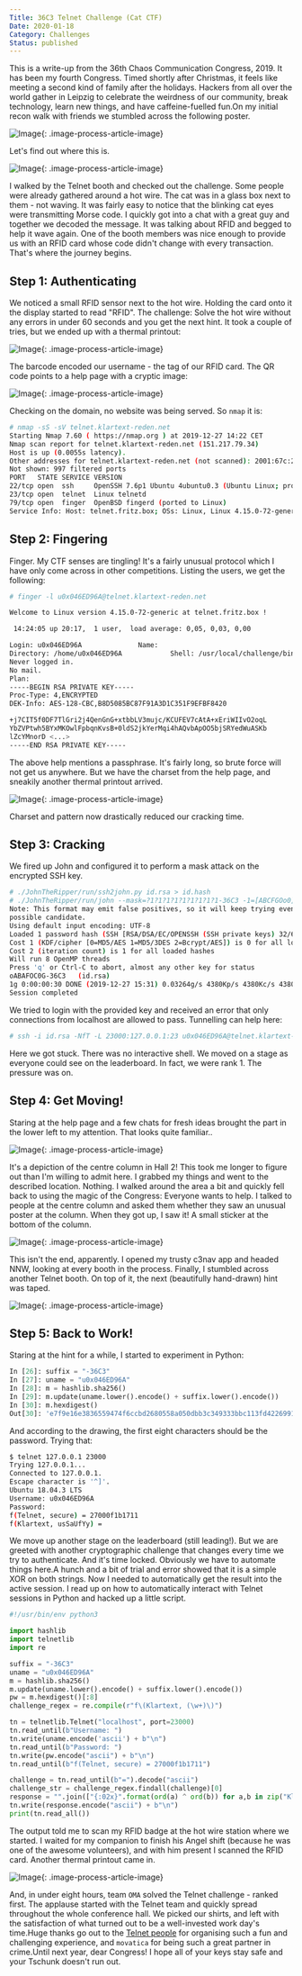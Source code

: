 ```yaml
---
Title: 36C3 Telnet Challenge (Cat CTF)
Date: 2020-01-18
Category: Challenges
Status: published
---
```


This is a write-up from the 36th Chaos Communication Congress, 2019. It has been my fourth Congress. Timed shortly after Christmas, it feels like meeting a second kind of family after the holidays. Hackers from all over the world gather in Leipzig to celebrate the weirdness of our community, break technology, learn new things, and have caffeine-fuelled fun.On my initial recon walk with friends we stumbled across the following poster.

![Image]({attach}2019-12-27-11.24.14.jpg){: .image-process-article-image}

Let's find out where this is.

![Image]({attach}2019-12-27-12.52.05.jpg){: .image-process-article-image}

I walked by the Telnet booth and checked out the challenge. Some people were already gathered around a hot wire. The cat was in a glass box next to them - not waving. It was fairly easy to notice that the blinking cat eyes were transmitting Morse code. I quickly got into a chat with a great guy and together we decoded the message. It was talking about RFID and begged to help it wave again. One of the booth members was nice enough to provide us with an RFID card whose code didn't change with every transaction. That's where the journey begins.

## Step 1: Authenticating

We noticed a small RFID sensor next to the hot wire. Holding the card onto it the display started to read "RFID". The challenge: Solve the hot wire without any errors in under 60 seconds and you get the next hint. It took a couple of tries, but we ended up with a thermal printout:

![Image]({attach}2019-12-28-11.05.20.jpg){: .image-process-article-image}

The barcode encoded our username - the tag of our RFID card. The QR code points to a help page with a cryptic image:

![Image]({attach}help.png){: .image-process-article-image}

Checking on the domain, no website was being served. So `nmap` it is:

```sh
# nmap -sS -sV telnet.klartext-reden.net
Starting Nmap 7.60 ( https://nmap.org ) at 2019-12-27 14:22 CET
Nmap scan report for telnet.klartext-reden.net (151.217.79.34)
Host is up (0.0055s latency).
Other addresses for telnet.klartext-reden.net (not scanned): 2001:67c:20a1:1079:baca:3aff:fe76:9b93
Not shown: 997 filtered ports
PORT   STATE SERVICE VERSION
22/tcp open  ssh     OpenSSH 7.6p1 Ubuntu 4ubuntu0.3 (Ubuntu Linux; protocol 2.0)
23/tcp open  telnet  Linux telnetd
79/tcp open  finger  OpenBSD fingerd (ported to Linux)
Service Info: Host: telnet.fritz.box; OSs: Linux, Linux 4.15.0-72-generic; CPE: cpe:/o:linux:linux_kernel, cpe:/o:linux:linux_kernel:4.15.0-72-generic
```

## Step 2: Fingering

Finger. My CTF senses are tingling! It's a fairly unusual protocol which I have only come across in other competitions. Listing the users, we get the following:

```sh
# finger -l u0x046ED96A@telnet.klartext-reden.net

Welcome to Linux version 4.15.0-72-generic at telnet.fritz.box !

 14:24:05 up 20:17,  1 user,  load average: 0,05, 0,03, 0,00

Login: u0x046ED96A              Name:
Directory: /home/u0x046ED96A            Shell: /usr/local/challenge/bin/set-user-stage.py
Never logged in.
No mail.
Plan:
-----BEGIN RSA PRIVATE KEY-----
Proc-Type: 4,ENCRYPTED
DEK-Info: AES-128-CBC,B8D5085BC87F91A3D1C351F9EFBF8420

+j7CIT5f0DF7TlGri2j4QenGnG+xtbbLV3mujc/KCUFEV7cAtA+xEriWIIvO2oqL
YbZVPtwh5BYxMKOwlFpbqnKvsB+0ldS2jkYerMqi4hAQvbApOO5bjSRYedWuASKb
lZcYMnorD <...>
-----END RSA PRIVATE KEY-----
```

The above help mentions a passphrase. It's fairly long, so brute force will not get us anywhere. But we have the charset from the help page, and sneakily another thermal printout arrived.

![Image]({attach}2019-12-28-11.05.15.jpg){: .image-process-article-image}

Charset and pattern now drastically reduced our cracking time.

## Step 3: Cracking

We fired up John and configured it to perform a mask attack on the encrypted SSH key.

```sh
# ./JohnTheRipper/run/ssh2john.py id.rsa > id.hash
# ./JohnTheRipper/run/john --mask=?1?1?1?1?1?1?1?1?1-36C3 -1=[ABCFGOo0] id.hash
Note: This format may emit false positives, so it will keep trying even after finding a
possible candidate.
Using default input encoding: UTF-8
Loaded 1 password hash (SSH [RSA/DSA/EC/OPENSSH (SSH private keys) 32/64])
Cost 1 (KDF/cipher [0=MD5/AES 1=MD5/3DES 2=Bcrypt/AES]) is 0 for all loaded hashes
Cost 2 (iteration count) is 1 for all loaded hashes
Will run 8 OpenMP threads
Press 'q' or Ctrl-C to abort, almost any other key for status
oABAFOC0G-36C3   (id.rsa)
1g 0:00:00:30 DONE (2019-12-27 15:31) 0.03264g/s 4380Kp/s 4380Kc/s 4380KC/s AA0000000-36C3..000000000-36C3
Session completed
```

We tried to login with the provided key and received an error that only connections from localhost are allowed to pass. Tunnelling can help here:

```sh
# ssh -i id.rsa -NfT -L 23000:127.0.0.1:23 u0x046ED96A@telnet.klartext-reden.net
```

Here we got stuck. There was no interactive shell. We moved on a stage as everyone could see on the leaderboard. In fact, we were rank 1. The pressure was on.

## Step 4: Get Moving!

Staring at the help page and a few chats for fresh ideas brought the part in the lower left to my attention. That looks quite familiar..

![Image]({attach}2019-12-27-11.23.21.jpg){: .image-process-article-image}

It's a depiction of the centre column in Hall 2! This took me longer to figure out than I'm willing to admit here. I grabbed my things and went to the described location. Nothing. I walked around the area a bit and quickly fell back to using the magic of the Congress: Everyone wants to help. I talked to people at the centre column and asked them whether they saw an unusual poster at the column. When they got up, I saw it! A small sticker at the bottom of the column.

![Image]({attach}2019-12-27-18.52.46-1.jpg){: .image-process-article-image}

This isn't the end, apparently. I opened my trusty c3nav app and headed NNW, looking at every booth in the process. Finally, I stumbled across another Telnet booth. On top of it, the next (beautifully hand-drawn) hint was taped.

![Image]({attach}2019-12-27-18.57.08-1.jpg){: .image-process-article-image}

## Step 5: Back to Work!

Staring at the hint for a while, I started to experiment in Python:

```python
In [26]: suffix = "-36C3"
In [27]: uname = "u0x046ED96A"
In [28]: m = hashlib.sha256()
In [29]: m.update(uname.lower().encode() + suffix.lower().encode())
In [30]: m.hexdigest()
Out[30]: 'e7f9e16e3836559474f6ccbd2680558a050dbb3c349333bbc113fd4226991e4e'
```

And according to the drawing, the first eight characters should be the password. Trying that:

```sh
$ telnet 127.0.0.1 23000
Trying 127.0.0.1...
Connected to 127.0.0.1.
Escape character is '^]'.
Ubuntu 18.04.3 LTS
Username: u0x046ED96A
Password:
f(Telnet, secure) = 27000f1b1711
f(Klartext, usSaUfYy) =
```

We move up another stage on the leaderboard (still leading!). But we are greeted with another cryptographic challenge that changes every time we try to authenticate. And it's time locked. Obviously we have to automate things here.A hunch and a bit of trial and error showed that it is a simple XOR on both strings. Now I needed to automatically get the result into the active session. I read up on how to automatically interact with Telnet sessions in Python and hacked up a little script.

```python
#!/usr/bin/env python3

import hashlib
import telnetlib
import re

suffix = "-36C3"
uname = "u0x046ED96A"
m = hashlib.sha256()
m.update(uname.lower().encode() + suffix.lower().encode())
pw = m.hexdigest()[:8]
challenge_regex = re.compile(r"f\(Klartext, (\w+)\)")

tn = telnetlib.Telnet("localhost", port=23000)
tn.read_until(b"Username: ")
tn.write(uname.encode('ascii') + b"\n")
tn.read_until(b"Password: ")
tn.write(pw.encode("ascii") + b"\n")
tn.read_until(b"f(Telnet, secure) = 27000f1b1711")

challenge = tn.read_until(b"=").decode("ascii")
challenge_str = challenge_regex.findall(challenge)[0]
response = "".join(["{:02x}".format(ord(a) ^ ord(b)) for a,b in zip("Klartext", challenge_str)])
tn.write(response.encode("ascii") + b"\n")
print(tn.read_all())
```

The output told me to scan my RFID badge at the hot wire station where we started. I waited for my companion to finish his Angel shift (because he was one of the awesome volunteers), and with him present I scanned the RFID card. Another thermal printout came in.

![Image]({attach}2019-12-28-11.02.46.jpg){: .image-process-article-image}

And, in under eight hours, team `OMA` solved the Telnet challenge - ranked first. The applause started with the Telnet team and quickly spread throughout the whole conference hall. We picked our shirts, and left with the satisfaction of what turned out to be a well-invested work day's time.Huge thanks go out to the [Telnet people](https://klartext-reden.net/) for organising such a fun and challenging experience, and `movatica` for being such a great partner in crime.Until next year, dear Congress! I hope all of your keys stay safe and your Tschunk doesn't run out.
